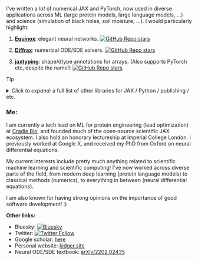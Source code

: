I've written a *lot* of numerical JAX and PyTorch, now used in diverse applications across ML (large protein models, large language models, ...) and science (simulation of black holes, soil moisture, ...). I would particularly highlight:

1. [**Equinox**](https://github.com/patrick-kidger/equinox): elegant neural networks. [![GitHub Repo stars](https://img.shields.io/github/stars/patrick-kidger/equinox?style=social)](https://github.com/patrick-kidger/equinox)
    
2. [**Diffrax**](https://github.com/patrick-kidger/diffrax): numerical ODE/SDE solvers. [![GitHub Repo stars](https://img.shields.io/github/stars/patrick-kidger/diffrax?style=social)](https://github.com/patrick-kidger/diffrax)

3. [**jaxtyping**](https://github.com/patrick-kidger/jaxtyping): shape/dtype annotations for arrays. (Also supports PyTorch etc, despite the name!) [![GitHub Repo stars](https://img.shields.io/github/stars/patrick-kidger/jaxtyping?style=social)](https://github.com/patrick-kidger/jaxtyping)

> [!TIP]
> <details><summary><i>Click to expand:</i> a full list of other libraries for JAX / Python / publishing / etc.</summary>
> 
> ### JAX
> 
> 4. [**Lineax**](https://github.com/patrick-kidger/lineax): linear/least-squares solvers. [![GitHub Repo stars](https://img.shields.io/github/stars/patrick-kidger/lineax?style=social)](https://github.com/patrick-kidger/lineax)
> 
> 5. [**Optimistix**](https://github.com/patrick-kidger/optimistix): root finding, least squares, etc. [![GitHub Repo stars](https://img.shields.io/github/stars/patrick-kidger/optimistix?style=social)](https://github.com/patrick-kidger/optimistix)
> 
> 6. [**sympy2jax**](https://github.com/patrick-kidger/sympy2jax): optimise your symbolic expressions via gradient descent! [![GitHub Repo stars](https://img.shields.io/github/stars/patrick-kidger/sympy2jax?style=social)](https://github.com/patrick-kidger/sympy2jax)
> 
> 7. [**Quax**](https://github.com/patrick-kidger/quax): multiple dispatch in JAX! [![GitHub Repo stars](https://img.shields.io/github/stars/patrick-kidger/quax?style=social)](https://github.com/patrick-kidger/quax)
> 
> 8. [**ESM2quinox**](https://github.com/patrick-kidger/esm2quinox): ESM2 implemented in JAX. [![GitHub Repo stars](https://img.shields.io/github/stars/patrick-kidger/esm2quinox?style=social)](https://github.com/patrick-kidger/esm2quinox)
> 
> ### Python
> 
> 9. [**tinyio**](https://github.com/patrick-kidger/tinyio): Ever used asyncio and wished you hadn't? A tiny (~300 lines) event loop for Python. [![GitHub Repo stars](https://img.shields.io/github/stars/patrick-kidger/tinyio?style=social)](https://github.com/patrick-kidger/tinyio)
> 
> 10. [**patdb**](https://github.com/patrick-kidger/patdb): A fast, pretty, TUI/REPL Python debugger. Includes syntax highlighting, support for re-raised and grouped exceptions, and is robust to asyncio/threading/multiprocessing. [![GitHub Repo stars](https://img.shields.io/github/stars/patrick-kidger/patdb?style=social)](https://github.com/patrick-kidger/patdb)
> 
> 11. [**Wadler-Lindig**](https://github.com/patrick-kidger/wadler_lindig): A better Python pretty-printer, based upon the theory of Wadler and Lindig. [![GitHub Repo stars](https://img.shields.io/github/stars/patrick-kidger/wadler_lindig?style=social)](https://github.com/patrick-kidger/wadler_lindig)
> 
> 12. [**action_update_python_project**](https://github.com/patrick-kidger/action_update_python_project/): GitHub CI/CD to automatically deploy Python projects to PyPI and GitHub when a version is bumped.[![GitHub Repo stars](https://img.shields.io/github/stars/patrick-kidger/action_update_python_project?style=social)](https://github.com/patrick-kidger/action_update_python_project)
> 
> ### Typst
> 
> 13. [**typst_pyimage**](https://github.com/patrick-kidger/typst_pyimage): A Typst extension adding support for generating figures using inline Python code. [![GitHub Repo stars](https://img.shields.io/github/stars/patrick-kidger/typst_pyimage?style=social)](https://github.com/patrick-kidger/typst_pyimage)
> 
> 14. [**typsy**](https://github.com/patrick-kidger/typsy): Classes/structs, pattern matching, safe counters... and more! Your one-stop library for programming tools not already in core Typst. [![GitHub Repo stars](https://img.shields.io/github/stars/patrick-kidger/typsy?style=social)](https://github.com/patrick-kidger/typsy)
> 
> ### MkDocs
> 
> 15. [**MkPosters**](https://github.com/patrick-kidger/mkposters): Write academic posters in Markdown, style them with CSS, save them to PDF. No wrestling with LaTeX. [![GitHub Repo stars](https://img.shields.io/github/stars/patrick-kidger/mkposters?style=social)](https://github.com/patrick-kidger/mkposters)
> 
> 16. [**mkdocs_ipynb**](https://github.com/patrick-kidger/mkdocs_ipynb/): Use `*.ipynb` files (Jupyter notebooks) when building documentation with MkDocs. [![GitHub Repo stars](https://img.shields.io/github/stars/patrick-kidger/mkdocs_ipynb?style=social)](https://github.com/patrick-kidger/mkdocs_ipynb)
> 
> 17. [**mkdocs_include_exclude_files**](https://github.com/patrick-kidger/mkdocs_include_exclude_files/): Include or exclude specific files when building documentation with MkDocs. [![GitHub Repo stars](https://img.shields.io/github/stars/patrick-kidger/mkdocs_include_exclude_files?style=social)](https://github.com/patrick-kidger/mkdocs_include_exclude_files)
> 
> ### Julia
> 
> 18. [FromFile.jl](https://github.com/Roger-luo/FromFile.jl): An improved import+include system for Julia. Makes your files self-contained and easier to understand. [![GitHub Repo stars](https://img.shields.io/github/stars/Roger-luo/FromFile.jl?style=social)](https://github.com/Roger-luo/FromFile.jl)
> 
> </details>


### Me:

I am currently a tech lead on ML for protein engineering (lead optimization) at [Cradle Bio](https://cradle.bio), and founded much of the open-source scientific JAX ecosystem. I also hold an honorary lectureship at Imperial College London. I previously worked at Google X, and received my PhD from Oxford on neural differential equations.

My current interests include pretty much anything related to scientific machine learning and scientific computing! I've now worked across diverse parts of the field, from modern deep learning (protein language models) to classical methods (numerics), to everything in between (neural differential equations).

I am also known for having strong opinions on the importance of good software development! :)

**Other links:**

- Bluesky: [![Bluesky](https://img.shields.io/badge/Bluesky-0285FF?logo=bluesky&logoColor=fff&label=Follow%20me%20on&color=0285FF)](https://bsky.app/profile/PatrickKidger.bsky.social)
- Twitter: [![Twitter Follow](https://img.shields.io/twitter/follow/PatrickKidger?style=social)](https://twitter.com/PatrickKidger)
- Google scholar: [here](https://scholar.google.co.uk/citations?user=5cCLsNQAAAAJ)
- Personal website: [kidger.site](https://kidger.site)
- Neural ODE/SDE textbook: [arXiv/2202.02435](https://arxiv.org/abs/2202.02435)
